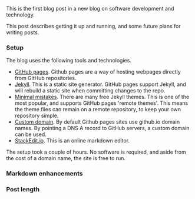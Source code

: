 This is the first blog post in a new blog on software development and technology. 

This post describes getting it up and running, and some future plans for writing posts.

### Setup

The blog uses the following tools and technologies.

- [GitHub pages](https://pages.github.com/). Github pages are a way of hosting webpages directly from GitHub repositories. 
- [Jekyll](https://jekyllrb.com/). This is a static site generator. GitHub pages support Jekyll, and will rebuild a static site when committing changes to the repo.
- [Minimal mistakes](https://mmistakes.github.io/minimal-mistakes/). There are many free Jekyll themes. This is one of the most popular, and supports GitHub pages 'remote themes'. This means the theme files can remain on a remote repository, to keep your own repository simple.
- [Custom domain](https://help.github.com/en/github/working-with-github-pages/configuring-a-custom-domain-for-your-github-pages-site). By default Github pages sites use github.io domain names. By pointing a DNS A record to GitHub servers, a custom domain can be used.
- [StackEdit.io](). This is an online markdown editor. 

The setup took a couple of hours. No software is required, and aside from the cost of a domain name, the site is free to run.

### Markdown enhancements


### Post length

<!--stackedit_data:
eyJwcm9wZXJ0aWVzIjoidGl0bGU6IFwiRmlyc3QgcG9zdFwiXG
5kYXRlOiAyMDIwLTAxLTMxVDE2OjAwXG5jYXRlZ29yaWVzOlxu
ICAtIGJsb2dcbnRhZ3M6XG4gIC0gSmVreWxsXG4gIC0gTWFya2
Rvd25cbiAgLSBNZXJtYWlkXG4gIC0gQmxvZ1xucHVibGlzaGVk
OiBmYWxzZVxuXG5cblxuIiwiaGlzdG9yeSI6WzE2NzQzMDMyMT
gsLTk4NjU4Njk3NCw0MjkwMTAzMDksNTExODEyNzAzXX0=
-->